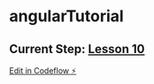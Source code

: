 # angularTutorial
**Current Step:** 
[Lesson 10](https://angular.io/tutorial/first-app/first-app-lesson-10)
---
[Edit in Codeflow ⚡️](https://stackblitz.com/~/github.com/toaster42/angularTutorial)